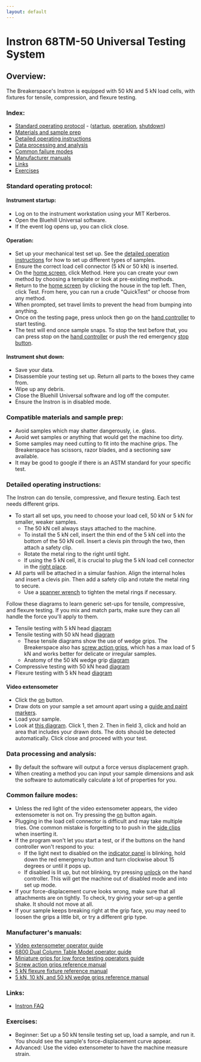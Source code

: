 ```yaml
---
layout: default
---
```

# Instron 68TM-50 Universal Testing System

## Overview:

The Breakerspace's Instron is equipped with 50 kN and 5 kN load cells, with fixtures for tensile, compression, and flexure testing. 

### Index:

* [Standard operating protocol](#sop) - ([startup](#startup), [operation](#operation), [shutdown](#shutdown))
* [Materials and sample prep](#materials)
* [Detailed operating instructions](#details)
* [Data processing and analysis](#data)
* [Common failure modes](#failures)
* [Manufacturer manuals](#manuals)
* [Links](#links)
* [Exercises](#exercises)

<a name="sop"></a>
### Standard operating protocol:

<a name="startup"></a> 
#### Instrument startup:

* Log on to the instrument workstation using your MIT Kerberos.
* Open the Bluehill Universal software.
* If the event log opens up, you can click close. 

<a name="operation"></a>
#### Operation: 

* Set up your mechanical test set up. See the [detailed operation instructions](#details) for how to set up different types of samples.
* Ensure the correct load cell connector (5 kN or 50 kN) is inserted. 
* On the [home screen](../assets/img/tutorials/instron/test_method_admin.PNG), click Method. Here you can create your own method by choosing a template or look at pre-existing methods.
* Return to the [home screen](../assets/img/tutorials/instron/test_method_admin.PNG) by clicking the house in the top left. Then, click Test. From here, you can run a crude "QuickTest" or choose from any method.
* When prompted, set travel limits to prevent the head from bumping into anything.
* Once on the testing page, press unlock then go on the [hand controller](../assets/img/tutorials/instron/ANNOTATED_hand_controller_in_set_up.JPG) to start testing.
* The test will end once sample snaps. To stop the test before that, you can press stop on the [hand controller](../assets/img/tutorials/instron/ANNOTATED_hand_controller_in_set_up.JPG) or push the red emergency [stop button](../assets/img/tutorials/instron/ANNOTATED_emergency_indicator.JPG).

<a name="shutdown"></a>
####  Instrument shut down:

* Save your data.
* Disassemble your testing set up. Return all parts to the boxes they came from.
* Wipe up any debris.
* Close the Bluehill Universal software and log off the computer.
* Ensure the Instron is in disabled mode.

<a name="materials"></a> 
### Compatible materials and sample prep: 

* Avoid samples which may shatter dangerously, i.e. glass.
* Avoid wet samples or anything that would get the machine too dirty.
* Some samples may need cutting to fit into the machine grips. The Breakerspace has scissors, razor blades, and a sectioning saw available.
* It may be good to google if there is an ASTM standard for your specific test. 

<a name="details"></a> 
### Detailed operating instructions: 
The Instron can do tensile, compressive, and flexure testing. Each test needs different grips. 

* To start all set ups, you need to choose your load cell, 50 kN or 5 kN for smaller, weaker samples.
	* The 50 kN cell always stays attached to the machine.
 	* To install the 5 kN cell, insert the thin end of the 5 kN cell into the bottom of the 50 kN cell. Insert a clevis pin through the two, then attach a safety clip.
  	* Rotate the metal ring to the right until tight. 
  	* If using the 5 kN cell, it is crucial to plug the 5 kN load cell connector in the [right place](../assets/img/tutorials/instron/ANNOTATED_connection_port_instron.JPG).
* All parts will be attached in a simular fashion. Align the internal holes and insert a clevis pin. Then add a safety clip and rotate the metal ring to secure.
	* Use a [spanner wrench](../assets/img/tutorials/instron/spanner_wrench.jpeg) to tighten the metal rings if necessary.

Follow these diagrams to learn generic set-ups for tensile, compressive, and flexure testing. If you mix and match parts, make sure they can all handle the force you'll apply to them.
* Tensile testing with 5 kN head [diagram](../assets/img/tutorials/instron/ANNOTATED_instron_sop_5_kN_tensile_set_up.JPG)
* Tensile testing with 50 kN head [diagram](../assets/img/tutorials/instron/ANNOTATED_instron_sop_50_kN_wrench_set_up.JPG)
	* These tensile diagrams show the use of wedge grips. The Breakerspace also has [screw action grips](../assets/img/tutorials/instron/ANNOTATED_screw_action_grips.JPG), which has a max load of 5 kN and works better for delicate or irregular samples.
	* Anatomy of the 50 kN wedge grip [diagram](../assets/img/tutorials/instron/ANNOTATED_50_kN_wrench_grip.JPG)
* Compressive testing with 50 kN head [diagram](../assets/img/tutorials/instron/ANNOTATED_instron_sop_compression_set_up.JPG)
* Flexure testing with 5 kN head [diagram](../assets/img/tutorials/instron/ANNOTATED_instron_sop_flexure_set_up.JPG)
 
#### Video extensometer
* Click the [on](../assets/img/tutorials/instron/ANNOTATED_video_extensometer.JPG) button.
* Draw dots on your sample a set amount apart using a [guide and paint markers](../assets/img/tutorials/instron/ANNOTATED_drawing_dots.JPG).
* Load your sample.
* Look at [this diagram](../assets/img/tutorials/instron/ANNOTATED_extensometer_software.png). Click 1, then 2. Then in field 3, click and hold an area that includes your drawn dots. The dots should be detected automatically. Click close and proceed with your test. 

<a name="data"></a>
### Data processing and analysis:

* By default the software will output a force versus displacement graph.
* When creating a method you can input your sample dimensions and ask the software to automatically calculate a lot of properties for you.

<a name="failures"></a>
### Common failure modes:

* Unless the red light of the video extensometer appears, the video extensometer is not on. Try pressing the [on](../assets/img/tutorials/instron/ANNOTATED_video_extensometer.JPG) button again.  
* Plugging in the load cell connector is difficult and may take multiple tries. One common mistake is forgetting to to push in the [side clips](../assets/img/tutorials/instron/ANNOTATED_load_cell_connector.JPG) when inserting it. 
* If the program won't let you start a test, or if the buttons on the hand controller won't respond to you:
	* If the light next to disabled on the [indicator panel](../assets/img/tutorials/instron/ANNOTATED_emergency_indicator.JPG) is blinking, hold down the red emergency button and turn clockwise about 15 degrees or until it pops up.
 	* If disabled is lit up, but not blinking, try pressing [unlock](../assets/img/tutorials/instron/ANNOTATED_hand_controller_when_disabled.JPG) on the hand controller. This will get the machine out of disabled mode and into set up mode.
* If your force-displacement curve looks wrong, make sure that all attachments are on tightly. To check, try giving your set-up a gentle shake. It should not move at all.
* If your sample keeps breaking right at the grip face, you may need to loosen the grips a little bit, or try a different grip type.


<a name="manuals"></a>
### Manufacturer's manuals:

* [Video extensometer operator guide](https://www.dropbox.com/scl/fi/rgb05cbfo30mf80uwskek/video-extensometer-ave2-2663-901-and-sve2-2663-902-operator-guide.pdf?rlkey=qfhgbcfwtsl57fdbellgg206w&st=h7hcnio8&dl=0)
* [6800 Dual Column Table Model operator guide](https://www.dropbox.com/scl/fi/jppq0ifw1ricmdghsguca/6800-Dual-Column-Table-Model-Operator-Guide.pdf?rlkey=n7sm0h9v6vqqvu9ppnk0oessj&st=7ztz947o&dl=0)
* [Miniature grips for low force testing operators guide](https://www.dropbox.com/scl/fi/zprr8ua5ma26lzqb31czo/2711-006-miniature-grips-for-low-force-testing-operators-guide.pdf?rlkey=a26sizgotrx3beaa1iujvgp0r&st=njxjs6bs&dl=0)
* [Screw action grips reference manual](https://www.dropbox.com/scl/fi/nf5pnttlapjawi8cm94ms/2710-11x-screw-action-grips-reference-manual.pdf?rlkey=7q1aeazj97xoshgy7n29297ed&st=ozgbhy08&dl=0)
* [5 kN flexure fixture reference manual](https://www.dropbox.com/scl/fi/59aeqcu8o9b7isv7gu93a/5kn-flexure-fixture-reference-manual.pdf?rlkey=f4wtjfybmg86kruq1hcp32nms&st=1u3dpdjr&dl=0)
* [5 kN, 10 kN, and 50 kN wedge grips reference manual](https://www.dropbox.com/scl/fi/3iaxhdxfo8pwxtj8t7m2i/5kn-10knand50kn-wedge-grips-reference-manual.pdf?rlkey=rjm1t839hzfv8yzly7mihjh2n&st=m76u4b4n&dl=0)

<a name="links"></a>
### Links:
* [Instron FAQ](https://www.instron.com/en/service-and-support/technical-support/faqs)

<a name="exercises"></a>
### Exercises:

* Beginner: Set up a 50 kN tensile testing set up, load a sample, and run it. You should see the sample's force-displacement curve appear.
* Advanced: Use the video extensometer to have the machine measure strain. 
